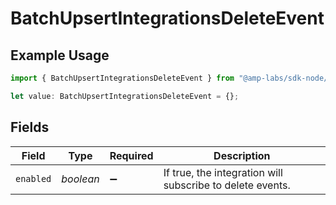 # BatchUpsertIntegrationsDeleteEvent

## Example Usage

```typescript
import { BatchUpsertIntegrationsDeleteEvent } from "@amp-labs/sdk-node/models/operations";

let value: BatchUpsertIntegrationsDeleteEvent = {};
```

## Fields

| Field                                                     | Type                                                      | Required                                                  | Description                                               |
| --------------------------------------------------------- | --------------------------------------------------------- | --------------------------------------------------------- | --------------------------------------------------------- |
| `enabled`                                                 | *boolean*                                                 | :heavy_minus_sign:                                        | If true, the integration will subscribe to delete events. |